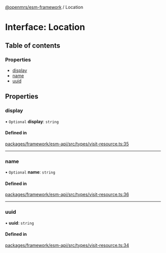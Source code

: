 [@openmrs/esm-framework](../API.md) / Location

# Interface: Location

## Table of contents

### Properties

- [display](Location.md#display)
- [name](Location.md#name)
- [uuid](Location.md#uuid)

## Properties

### display

• `Optional` **display**: `string`

#### Defined in

[packages/framework/esm-api/src/types/visit-resource.ts:35](https://github.com/Vishal772-pixel/openmrs-esm-core/blob/main/packages/framework/esm-api/src/types/visit-resource.ts#L35)

___

### name

• `Optional` **name**: `string`

#### Defined in

[packages/framework/esm-api/src/types/visit-resource.ts:36](https://github.com/Vishal772-pixel/openmrs-esm-core/blob/main/packages/framework/esm-api/src/types/visit-resource.ts#L36)

___

### uuid

• **uuid**: `string`

#### Defined in

[packages/framework/esm-api/src/types/visit-resource.ts:34](https://github.com/Vishal772-pixel/openmrs-esm-core/blob/main/packages/framework/esm-api/src/types/visit-resource.ts#L34)
